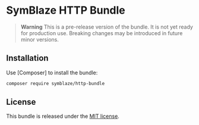 # SymBlaze HTTP Bundle

> **Warning**
> This is a pre-release version of the bundle. It is not yet ready for production use.
> Breaking changes may be introduced in future minor versions.

## Installation

Use [Composer] to install the bundle:

```bash
composer require symblaze/http-bundle
```

## License

This bundle is released under the [MIT license](LICENSE).
